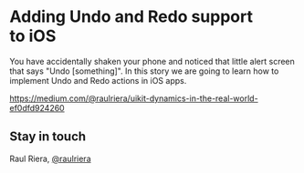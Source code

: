 # Adding Undo and Redo support to iOS
You have accidentally shaken your phone and noticed that little alert screen that says "Undo [something]". In this story we are going to learn how to implement Undo and Redo actions in iOS apps.

https://medium.com/@raulriera/uikit-dynamics-in-the-real-world-ef0dfd924260

## Stay in touch
Raul Riera, [@raulriera](http://twitter.com/raulriera)
